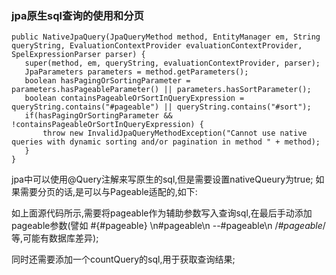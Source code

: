 ### jpa原生sql查询的使用和分页
```
public NativeJpaQuery(JpaQueryMethod method, EntityManager em, String queryString, EvaluationContextProvider evaluationContextProvider, SpelExpressionParser parser) {
   super(method, em, queryString, evaluationContextProvider, parser);
   JpaParameters parameters = method.getParameters();
   boolean hasPagingOrSortingParameter = parameters.hasPageableParameter() || parameters.hasSortParameter();
   boolean containsPageableOrSortInQueryExpression = queryString.contains("#pageable") || queryString.contains("#sort");
   if(hasPagingOrSortingParameter && !containsPageableOrSortInQueryExpression) {
       throw new InvalidJpaQueryMethodException("Cannot use native queries with dynamic sorting and/or pagination in method " + method);
   }
}
```
jpa中可以使用@Query注解来写原生的sql,但是需要设置nativeQueury为true;
如果需要分页的话,是可以与Pageable适配的,如下:

如上面源代码所示,需要将pageable作为辅助参数写入查询sql,在最后手动添加pageable参数(譬如 #{#pageable}  \n#pageable\n --#pageable\n  /*#pageable*/等,可能有数据库差异);

同时还需要添加一个countQuery的sql,用于获取查询结果;